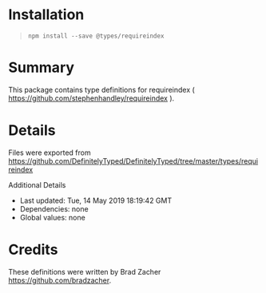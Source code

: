 # Installation
> `npm install --save @types/requireindex`

# Summary
This package contains type definitions for requireindex ( https://github.com/stephenhandley/requireindex ).

# Details
Files were exported from https://github.com/DefinitelyTyped/DefinitelyTyped/tree/master/types/requireindex

Additional Details
 * Last updated: Tue, 14 May 2019 18:19:42 GMT
 * Dependencies: none
 * Global values: none

# Credits
These definitions were written by Brad Zacher <https://github.com/bradzacher>.
